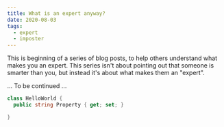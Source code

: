 ```yaml
---
title: What is an expert anyway?
date: 2020-08-03
tags:
  - expert
  - imposter
---
```


This is beginning of a series of blog posts, to help others understand what makes you an expert. This series isn't about pointing out that someone is smarter than you, but instead it's about what makes them an "expert".

... To be continued ...



```csharp
class HelloWorld {
  public string Property { get; set; }

}
```